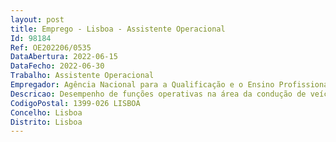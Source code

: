 ```yaml
--- 
layout: post
title: Emprego - Lisboa - Assistente Operacional
Id: 98184
Ref: OE202206/0535
DataAbertura: 2022-06-15
DataFecho: 2022-06-30
Trabalho: Assistente Operacional
Empregador: Agência Nacional para a Qualificação e o Ensino Profissional, I.P.
Descricao: Desempenho de funções operativas na área da condução de veículos para transporte de passageiros e ou materiais, em circunstâncias de interesse do Serviço, e cuidar da manutenção da viatura que lhe for distribuída, podendo, quando necessário, utilizando a viatura, fazer entregas de correio, mensagens ou pequenos volumes de acordo com as determinações dadas.
CodigoPostal: 1399-026 LISBOA
Concelho: Lisboa
Distrito: Lisboa
--- 
```

